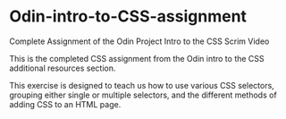 # Odin-intro-to-CSS-assignment
Complete Assignment of the Odin Project Intro to the CSS Scrim
Video


This is the completed CSS assignment from the Odin intro to the CSS additional resources section.


This exercise is designed to teach us how to use various CSS selectors, grouping either single or multiple selectors, and the different methods of adding CSS to an HTML page.